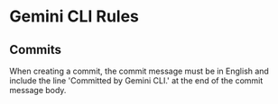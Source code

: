 # Gemini CLI Rules

## Commits

When creating a commit, the commit message must be in English and include the line 'Committed by Gemini CLI.' at the end of the commit message body.
